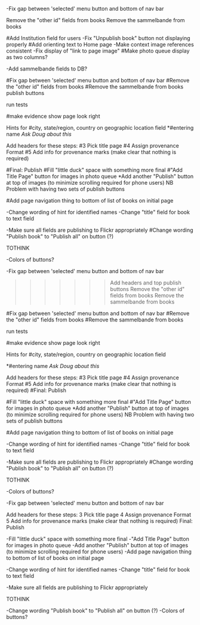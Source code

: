 
-Fix gap between 'selected' menu button and bottom of nav bar

Remove the "other id" fields from books
Remove the sammelbande from books

#Add Institution field for users
-Fix "Unpublish book" button not displaying properly
#Add orienting text to Home page
-Make context image references consistent
-Fix display of "link to page image"
#Make photo queue display as two columns?

-Add sammelbande fields to DB?



#Fix gap between 'selected' menu button and bottom of nav bar
#Remove the "other id" fields from books
#Remove the sammelbande from books
 publish buttons

run tests

#make evidence show page look right





Hints for
  #city, state/region, country on geographic location field
  *#entering name *Ask Doug about this*


Add headers for these steps:
  #3 Pick title page
  #4 Assign provenance Format
  #5 Add info for provenance marks (make clear that nothing is required)

  #Final: Publish
#Fill "little duck" space with something more final
#"Add Title Page" button for images in photo queue
*Add another "Publish" button at top of images (to minimize scrolling required for phone users)
	NB Problem with having two sets of publish buttons

#Add page navigation thing to bottom of list of books on initial page

-Change wording of hint for identified names
-Change "title" field for book to text field

-Make sure all fields are publishing to Flickr appropriately
  #Change wording "Publish book" to "Publish all" on button (?)

TOTHINK


  -Colors of buttons?

-Fix gap between 'selected' menu button and bottom of nav bar
>>>>>>> Add headers and top publish buttons
Remove the "other id" fields from books
Remove the sammelbande from books

#Fix gap between 'selected' menu button and bottom of nav bar
#Remove the "other id" fields from books
#Remove the sammelbande from books


run tests

#make evidence show page look right





Hints for
  #city, state/region, country on geographic location field

  *#entering name *Ask Doug about this*


Add headers for these steps:
  #3 Pick title page
  #4 Assign provenance Format
  #5 Add info for provenance marks (make clear that nothing is required)
  #Final: Publish


#Fill "little duck" space with something more final
#"Add Title Page" button for images in photo queue
*Add another "Publish" button at top of images (to minimize scrolling required for phone users)
	NB Problem with having two sets of publish buttons

#Add page navigation thing to bottom of list of books on initial page

-Change wording of hint for identified names
-Change "title" field for book to text field

-Make sure all fields are publishing to Flickr appropriately
  #Change wording "Publish book" to "Publish all" on button (?)

TOTHINK


  -Colors of buttons?

-Fix gap between 'selected' menu button and bottom of nav bar

Add headers for these steps:
  3 Pick title page
  4 Assign provenance Format
  5 Add info for provenance marks (make clear that nothing is required)
  Final: Publish

-Fill "little duck" space with something more final
-"Add Title Page" button for images in photo queue
-Add another "Publish" button at top of images (to minimize scrolling required for phone users)
-Add page navigation thing to bottom of list of books on initial page

-Change wording of hint for identified names
-Change "title" field for book to text field

-Make sure all fields are publishing to Flickr appropriately

TOTHINK

  -Change wording "Publish book" to "Publish all" on button (?)
  -Colors of buttons?








